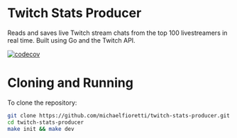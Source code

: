 # Twitch Stats Producer

Reads and saves live Twitch stream chats from the top 100 livestreamers in real time. Built using Go and the Twitch API.

[![codecov](https://codecov.io/gh/michaelfioretti/twitch-stats-producer/graph/badge.svg?token=WLV1BWHKG2)](https://codecov.io/gh/michaelfioretti/twitch-stats-producer)

# Cloning and Running

To clone the repository:

```bash
git clone https://github.com/michaelfioretti/twitch-stats-producer.git
cd twitch-stats-producer
make init && make dev
```
